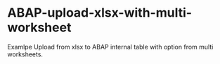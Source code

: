 # ABAP-upload-xlsx-with-multi-worksheet
Examlpe Upload from xlsx to ABAP internal table with option from multi worksheets.
